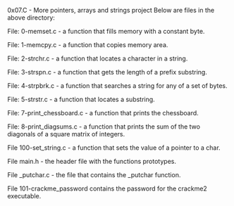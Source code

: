 0x07.C - More pointers, arrays and strings project
Below are files in the above directory:

File: 0-memset.c - a function that fills memory with a constant byte.

File: 1-memcpy.c - a function that copies memory area.

File: 2-strchr.c - a function that locates a character in a string.

File: 3-strspn.c - a function that gets the length of a prefix substring.

File: 4-strpbrk.c - a function that searches a string for any of a set of bytes.

File: 5-strstr.c - a function that locates a substring.

File: 7-print_chessboard.c - a function that prints the chessboard.

File: 8-print_diagsums.c - a function that prints the sum of the two diagonals of a square matrix of integers.

File 100-set_string.c - a function that sets the value of a pointer to a char.

File main.h - the header file with the functions prototypes.

File _putchar.c - the file that contains the _putchar function.

File 101-crackme_password contains the password for the crackme2 executable.

